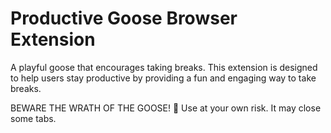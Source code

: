 # Productive Goose Browser Extension

A playful goose that encourages taking breaks. This extension is designed to help users stay productive by providing a fun and engaging way to take breaks.

BEWARE THE WRATH OF THE GOOSE! 🪿
Use at your own risk. It may close some tabs.